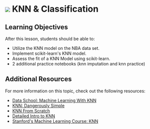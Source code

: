 # ![](https://ga-dash.s3.amazonaws.com/production/assets/logo-9f88ae6c9c3871690e33280fcf557f33.png) KNN & Classification



## Learning Objectives

After this lesson, students should be able to:
- Utilize the KNN model on the NBA data set.
- Implement scikit-learn's KNN model.
- Assess the fit of a KNN Model using scikit-learn.
- 2 additional practice notebooks (knn imputation and knn practice)

## Additional Resources

For more information on this topic, check out the following resources:

- [Data School: Machine Learning With KNN](http://blog.kaggle.com/2015/04/30/scikit-learn-video-4-model-training-and-prediction-with-k-nearest-neighbors/)
- [KNN: Dangerously Simple](https://mathbabe.org/2013/04/04/k-nearest-neighbors-dangerously-simple/)
- [KNN From Scratch](http://machinelearningmastery.com/tutorial-to-implement-k-nearest-neighbors-in-python-from-scratch/)
- [Detailed Intro to KNN](https://saravananthirumuruganathan.wordpress.com/2010/05/17/a-detailed-introduction-to-k-nearest-neighbor-knn-algorithm/)
- [Stanford's Machine Learning Course: KNN](http://cs231n.github.io/classification/#nn)

